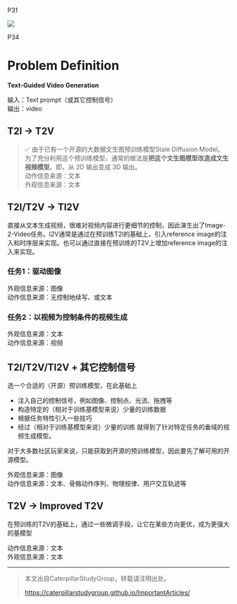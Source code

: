 P31  

![](../../assets/08-31.png)

P34  
# Problem Definition

**Text-Guided Video Generation**   

输入：Text prompt（或其它控制信号）  
输出：video   

## T2I -> T2V

> &#x2705; 由于已有一个开源的大数据文生图预训练模型Stale Diffusion Model。为了充分利用这个预训练模型，通常的做法是**把这个文生图模型改造成文生视频模型**。即，从 2D 输出变成 3D 输出。   
动作信息来源：文本  
外观信息来源：文本

## T2I/T2V -> TI2V

直接从文本生成视频，很难对视频内容进行更细节的控制，因此演生出了Image-2-Video任务。I2V通常是通过在预训练T2I的基础上，引入reference image的注入和时序层来实现。也可以通过直接在预训练的T2V上增加reference image的注入来实现。

### 任务1：驱动图像
外观信息来源：图像  
动作信息来源：无控制地续写、或文本

### 任务2：以视频为控制条件的视频生成
外观信息来源：文本    
动作信息来源：视频


## T2I/T2V/TI2V + 其它控制信号

选一个合适的（开源）预训练模型，在此基础上
- 注入自己的控制信号，例如图像、控制点、光流、拖拽等
- 构造特定的（相对于训练基模型来说）少量的训练数据
- 根据任务特性引入一些技巧
- 经过（相对于训练基模型来说）少量的训练
就得到了针对特定任务的垂域的视频生成模型。

对于大多数社区玩家来说，只能获取到开源的预训练模型，因此要先了解可用的开源模型。

外观信息来源：图像  
动作信息来源：文本、骨骼动作序列、物理规律、用户交互轨迹等

## T2V -> Improved T2V

在预训练的T2V的基础上，通过一些微调手段，让它在某些方向更优，成为更强大的基模型

动作信息来源：文本  
外观信息来源：文本

---------------------------------------
> 本文出自CaterpillarStudyGroup，转载请注明出处。
>
> https://caterpillarstudygroup.github.io/ImportantArticles/
